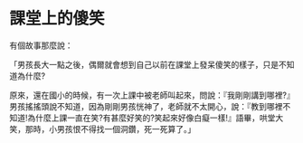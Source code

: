 # 課堂上的傻笑

有個故事那麼說：

「男孩長大一點之後，偶爾就會想到自己以前在課堂上發呆傻笑的樣子，只是不知道為什麼?

原來，還在國小的時候，有一次上課中被老師叫起來，問說：『我剛剛講到哪裡?』男孩搖搖頭說不知道，因為剛剛男孩恍神了，老師就不太開心，說：『教到哪裡不知道!為什麼上課一直在笑?有甚麼好笑的?笑起來好像白癡一樣!』語畢，哄堂大笑，那時，小男孩恨不得找一個洞鑽，死一死算了。」
